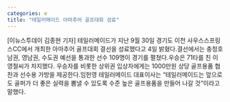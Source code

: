 ```yaml
---
categories: e
title: "테일러메이드 아마추어 골프대회 성료"
---
```

[이뉴스투데이 김종현 기자] 테일러메이드가 지난 9월 30일 경기도 이천 사우스스프링스CC에서 개최한 아마추어 골프대회 결선을 성료했다고 4일 밝혔다.결선에서는 충청호남권, 영남권, 수도권 예선을 통과한 선수 109명이 경기를 펼쳤다.우승은 71타를 친 이영철씨가 차지했다. 우승자를 비롯한 상위권 입상자에게는 1000만원 상당 골프용품 협찬과 선수용 가방을 제공한다.임헌영 테일러메이드 대표이사는 “테일러메이드는 앞으로도 골퍼가 더 좋은 실력을 뽐낼 수 있도록 수준 높은 골프용품을 만들어 나갈 것”이라고 말했다.